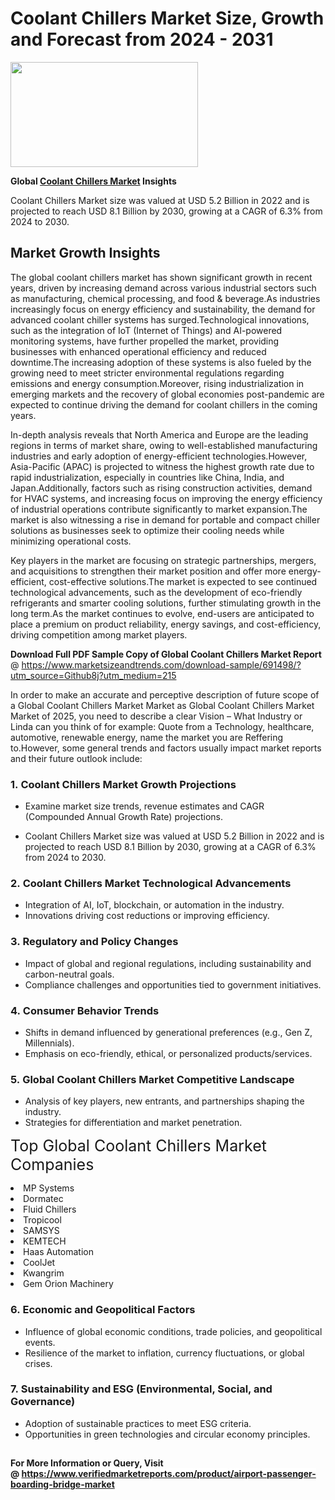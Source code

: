 <H1>Coolant Chillers Market Size, Growth and Forecast from 2024 - 2031</H1><img class="aligncenter size-medium wp-image-584254" src="https://thirdeyenews.in/wp-content/uploads/2024/09/Global-Market-Research-300x168.jpeg" alt="" width="300" height="168" /><p><strong>Global&nbsp;<a href="https://www.marketsizeandtrends.com/download-sample/691498/?utm_source=Github8j?utm_medium=215">Coolant Chillers Market</a> Insights</strong></p><p>Coolant Chillers Market size was valued at USD 5.2 Billion in 2022 and is projected to reach USD 8.1 Billion by 2030, growing at a CAGR of 6.3% from 2024 to 2030.</p><p><h2>Market Growth Insights</h2> <p>The global coolant chillers market has shown significant growth in recent years, driven by increasing demand across various industrial sectors such as manufacturing, chemical processing, and food & beverage.As industries increasingly focus on energy efficiency and sustainability, the demand for advanced coolant chiller systems has surged.Technological innovations, such as the integration of IoT (Internet of Things) and AI-powered monitoring systems, have further propelled the market, providing businesses with enhanced operational efficiency and reduced downtime.The increasing adoption of these systems is also fueled by the growing need to meet stricter environmental regulations regarding emissions and energy consumption.Moreover, rising industrialization in emerging markets and the recovery of global economies post-pandemic are expected to continue driving the demand for coolant chillers in the coming years.</p> <p>In-depth analysis reveals that North America and Europe are the leading regions in terms of market share, owing to well-established manufacturing industries and early adoption of energy-efficient technologies.However, Asia-Pacific (APAC) is projected to witness the highest growth rate due to rapid industrialization, especially in countries like China, India, and Japan.Additionally, factors such as rising construction activities, demand for HVAC systems, and increasing focus on improving the energy efficiency of industrial operations contribute significantly to market expansion.The market is also witnessing a rise in demand for portable and compact chiller solutions as businesses seek to optimize their cooling needs while minimizing operational costs.</p> <p>Key players in the market are focusing on strategic partnerships, mergers, and acquisitions to strengthen their market position and offer more energy-efficient, cost-effective solutions.The market is expected to see continued technological advancements, such as the development of eco-friendly refrigerants and smarter cooling solutions, further stimulating growth in the long term.As the market continues to evolve, end-users are anticipated to place a premium on product reliability, energy savings, and cost-efficiency, driving competition among market players.</p> <p><span class=""><strong>Download Full PDF Sample Copy of Global Coolant Chillers Market Report</strong> @ <a href="https://www.marketsizeandtrends.com/download-sample/691498/?utm_source=Github8j?utm_medium=215" target="_blank">https://www.marketsizeandtrends.com/download-sample/691498/?utm_source=Github8j?utm_medium=215</a></span></p><p>In order to make an accurate and perceptive description of future scope of a Global&nbsp;Coolant Chillers Market Market as Global&nbsp;Coolant Chillers Market Market of 2025, you need to describe a clear Vision &ndash; What Industry or Linda can you think of for example: Quote from a Technology, healthcare, automotive, renewable energy, name the market you are Reffering to.However, some general trends and factors usually impact market reports and their future outlook include:</p><h3>1.&nbsp;<strong>Coolant Chillers Market Growth Projections</strong></h3><ul><li>Examine market size trends, revenue estimates and CAGR (Compounded Annual Growth Rate) projections.</li><li><p>Coolant Chillers Market size was valued at USD 5.2 Billion in 2022 and is projected to reach USD 8.1 Billion by 2030, growing at a CAGR of 6.3% from 2024 to 2030.</p></li></ul><h3>2.&nbsp;<strong>Coolant Chillers Market Technological Advancements</strong></h3><ul><li>Integration of AI, IoT, blockchain, or automation in the industry.</li><li>Innovations driving cost reductions or improving efficiency.</li></ul><h3>3.&nbsp;<strong>Regulatory and Policy Changes</strong></h3><ul><li>Impact of global and regional regulations, including sustainability and carbon-neutral goals.</li><li>Compliance challenges and opportunities tied to government initiatives.</li></ul><h3>4.&nbsp;<strong>Consumer Behavior Trends</strong></h3><ul><li>Shifts in demand influenced by generational preferences (e.g., Gen Z, Millennials).</li><li>Emphasis on eco-friendly, ethical, or personalized products/services.</li></ul><h3>5.&nbsp;<strong>Global Coolant Chillers Market Competitive Landscape</strong></h3><ul><li>Analysis of key players, new entrants, and partnerships shaping the industry.</li><li>Strategies for differentiation and market penetration.</li></ul><p data-pm-slice="1 1 []"><span style="color: inherit; font-family: inherit; font-size: 25px;">Top Global Coolant Chillers Market Companies</span></p><div class="" data-test-id=""><p><li>MP Systems</li><li> Dormatec</li><li> Fluid Chillers</li><li> Tropicool</li><li> SAMSYS</li><li> KEMTECH</li><li> Haas Automation</li><li> CoolJet</li><li> Kwangrim</li><li> Gem Orion Machinery</li></p></div><h3>6.&nbsp;<strong>Economic and Geopolitical Factors</strong></h3><ul><li>Influence of global economic conditions, trade policies, and geopolitical events.</li><li>Resilience of the market to inflation, currency fluctuations, or global crises.</li></ul><h3>7.&nbsp;<strong>Sustainability and ESG (Environmental, Social, and Governance)</strong></h3><ul><li>Adoption of sustainable practices to meet ESG criteria.</li><li>Opportunities in green technologies and circular economy principles.</li></ul><h2><strong style="font-size: 14px;">For More Information or Query, Visit @&nbsp;</strong><a style="background-color: #ffffff; font-size: 14px;" href="https://www.marketsizeandtrends.com/report/coolant-chillers-market/" target="_blank">https://www.verifiedmarketreports.com/product/airport-passenger-boarding-bridge-market</a></h2>